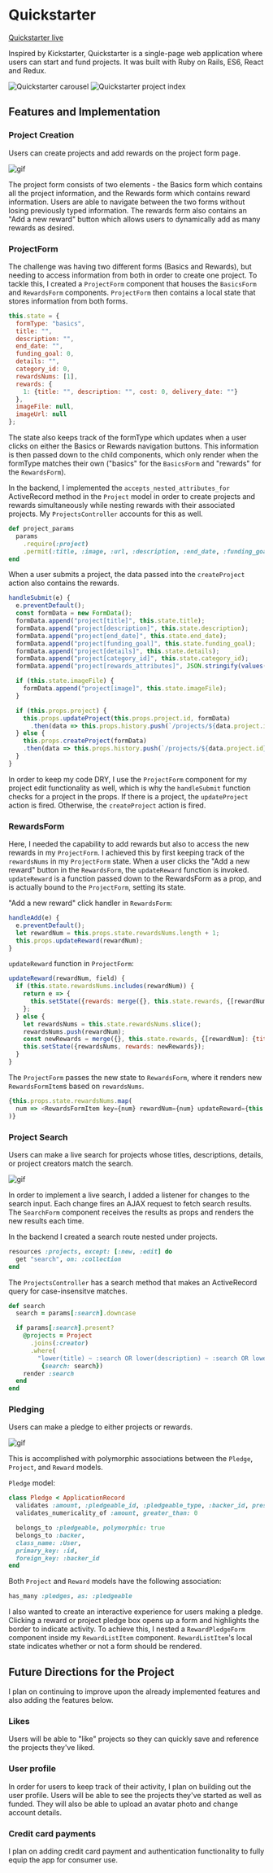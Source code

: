 # Quickstarter

[Quickstarter live](quickstarter-ll.herokuapp.com)

Inspired by Kickstarter, Quickstarter is a single-page web application where users can start and fund projects. It was built with Ruby on Rails, ES6, React and Redux.

![Quickstarter carousel](https://github.com/loralee90/Quickstarter/blob/master/docs/images/carousel.png)
![Quickstarter project index](https://github.com/loralee90/Quickstarter/blob/master/docs/images/project_index.png)

## Features and Implementation

### Project Creation

Users can create projects and add rewards on the project form page.

![gif](http://g.recordit.co/0jL5wUn7ey.gif)

The project form consists of two elements - the Basics form which contains all the project information, and the Rewards form which contains reward information. Users are able to navigate between the two forms without losing previously typed information. The rewards form also contains an "Add a new reward" button which allows users to dynamically add as many rewards as desired.

### ProjectForm

The challenge was having two different forms (Basics and Rewards), but needing to access information from both in order to create one project. To tackle this, I created a `ProjectForm` component that houses the `BasicsForm` and `RewardsForm` components. `ProjectForm` then contains a local state that stores information from both forms.

```javascript
this.state = {
  formType: "basics",
  title: "",
  description: "",
  end_date: "",
  funding_goal: 0,
  details: "",
  category_id: 0,
  rewardsNums: [1],
  rewards: {
    1: {title: "", description: "", cost: 0, delivery_date: ""}
  },
  imageFile: null,
  imageUrl: null
};
```

The state also keeps track of the formType which updates when a user clicks on either the Basics or Rewards navigation buttons. This information is then passed down to the child components, which only render when the formType matches their own ("basics" for the `BasicsForm` and "rewards" for the `RewardsForm`).

In the backend, I implemented the `accepts_nested_attributes_for` ActiveRecord method in the `Project` model in order to create projects and rewards simultaneously while nesting rewards with their associated projects. My `ProjectsController` accounts for this as well.

```Ruby
def project_params
  params
    .require(:project)
    .permit(:title, :image, :url, :description, :end_date, :funding_goal, :details, :category_id, rewards_attributes: [:title, :description, :cost, :delivery_date])
end
```

When a user submits a project, the data passed into the `createProject` action also contains the rewards.

```javascript
handleSubmit(e) {
  e.preventDefault();
  const formData = new FormData();
  formData.append("project[title]", this.state.title);
  formData.append("project[description]", this.state.description);
  formData.append("project[end_date]", this.state.end_date);
  formData.append("project[funding_goal]", this.state.funding_goal);
  formData.append("project[details]", this.state.details);
  formData.append("project[category_id]", this.state.category_id);
  formData.append("project[rewards_attributes]", JSON.stringify(values(this.state.rewards)));

  if (this.state.imageFile) {
    formData.append("project[image]", this.state.imageFile);
  }

  if (this.props.project) {
    this.props.updateProject(this.props.project.id, formData)
      .then(data => this.props.history.push(`/projects/${data.project.id}`));
  } else {
    this.props.createProject(formData)
    .then(data => this.props.history.push(`/projects/${data.project.id}`));
  }
}
```

In order to keep my code DRY, I use the `ProjectForm` component for my project edit functionality as well, which is why the `handleSubmit` function checks for a project in the props. If there is a project, the `updateProject` action is fired. Otherwise, the `createProject` action is fired.

### RewardsForm

Here, I needed the capability to add rewards but also to access the new rewards in my `ProjectForm`. I achieved this by first keeping track of the `rewardsNums` in my `ProjectForm` state. When a user clicks the "Add a new reward" button in the `RewardsForm`, the `updateReward` function is invoked. `updateReward` is a function passed down to the RewardsForm as a prop, and is actually bound to the `ProjectForm`, setting its state.

"Add a new reward" click handler in `RewardsForm`:

```javascript
handleAdd(e) {
  e.preventDefault();
  let rewardNum = this.props.state.rewardsNums.length + 1;
  this.props.updateReward(rewardNum);
}
```

`updateReward` function in `ProjectForm`:

```javascript
updateReward(rewardNum, field) {
  if (this.state.rewardsNums.includes(rewardNum)) {
    return e => {
      this.setState({rewards: merge({}, this.state.rewards, {[rewardNum]: {[field]: e.currentTarget.value}})});
    };
  } else {
    let rewardsNums = this.state.rewardsNums.slice();
    rewardsNums.push(rewardNum);
    const newRewards = merge({}, this.state.rewards, {[rewardNum]: {title: "", description: "", cost: 0, delivery_date: ""}});
    this.setState({rewardsNums, rewards: newRewards});
  }
}
```

The `ProjectForm` passes the new state to `RewardsForm`, where it renders new `RewardsFormItem`s based on `rewardsNums`.

```javascript
{this.props.state.rewardsNums.map(
  num => <RewardsFormItem key={num} rewardNum={num} updateReward={this.props.updateReward} state={this.props.state} />
)}
```
### Project Search

Users can make a live search for projects whose titles, descriptions, details, or project creators match the search.

![gif](https://media.giphy.com/media/3ohryqkWViD17KgABW/giphy.gif)

In order to implement a live search, I added a listener for changes to the search input. Each change fires an AJAX request to fetch search results. The `SearchForm` component receives the results as props and renders the new results each time.

In the backend I created a search route nested under projects.

```Ruby
resources :projects, except: [:new, :edit] do
  get "search", on: :collection
end
```
The `ProjectsController` has a search method that makes an ActiveRecord query for case-insensitve matches.

```ruby
def search
  search = params[:search].downcase

  if params[:search].present?
    @projects = Project
      .joins(:creator)
      .where(
        "lower(title) ~ :search OR lower(description) ~ :search OR lower(details) ~ :search OR lower(users.name) ~ :search",
         {search: search})
    render :search
  end
end
```

### Pledging

Users can make a pledge to either projects or rewards.

![gif](https://media.giphy.com/media/l4FGz7mtG34OJHGUg/giphy.gif)

This is accomplished with polymorphic associations between the `Pledge`, `Project`, and `Reward` models.

`Pledge` model:

```Ruby
class Pledge < ApplicationRecord
  validates :amount, :pledgeable_id, :pledgeable_type, :backer_id, presence: true
  validates_numericality_of :amount, greater_than: 0

  belongs_to :pledgeable, polymorphic: true
  belongs_to :backer,
  class_name: :User,
  primary_key: :id,
  foreign_key: :backer_id
end
```

Both `Project` and `Reward` models have the following association:

```ruby
has_many :pledges, as: :pledgeable
```

I also wanted to create an interactive experience for users making a pledge. Clicking a reward or project pledge box opens up a form and highlights the border to indicate activity. To achieve this, I nested a `RewardPledgeForm` component inside my `RewardListItem` component. `RewardListItem`'s local state indicates whether or not a form should be rendered.

## Future Directions for the Project

I plan on continuing to improve upon the already implemented features and also adding the features below.

### Likes

Users will be able to "like" projects so they can quickly save and reference the projects they've liked.

### User profile

In order for users to keep track of their activity, I plan on building out the user profile. Users will be able to see the projects they've started as well as funded. They will also be able to upload an avatar photo and change account details.

### Credit card payments

I plan on adding credit card payment and authentication functionality to fully equip the app for consumer use.
